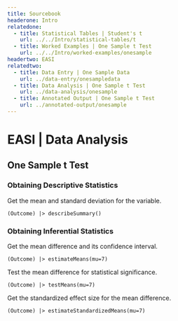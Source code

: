 ```yaml
---
title: Sourcebook
headerone: Intro
relatedone:
  - title: Statistical Tables | Student's t
    url: ../../Intro/statistical-tables/t
  - title: Worked Examples | One Sample t Test
    url: ../../Intro/worked-examples/onesample
headertwo: EASI
relatedtwo:
  - title: Data Entry | One Sample Data
    url: ../data-entry/onesampledata
  - title: Data Analysis | One Sample t Test
    url: ../data-analysis/onesample
  - title: Annotated Output | One Sample t Test
    url: ../annotated-output/onesample
---
```


# EASI | Data Analysis

## One Sample t Test

### Obtaining Descriptive Statistics

Get the mean and standard deviation for the variable.

```{r}
(Outcome) |> describeSummary()
```

### Obtaining Inferential Statistics

Get the mean difference and its confidence interval.

```{r}
(Outcome) |> estimateMeans(mu=7)
```

Test the mean difference for statistical significance.

```{r}
(Outcome) |> testMeans(mu=7)
```

Get the standardized effect size for the mean difference.

```{r}
(Outcome) |> estimateStandardizedMeans(mu=7)
```
